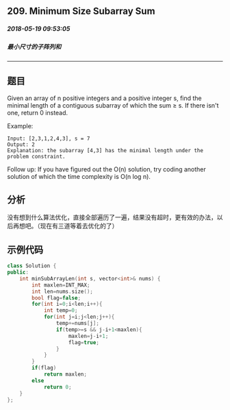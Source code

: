 ## 209. Minimum Size Subarray Sum
##### 2018-05-19 09:53:05
##### 最小尺寸的子阵列和
***
## 题目
Given an array of n positive integers and a positive integer s, find the minimal length of a contiguous subarray of which the sum ≥ s. If there isn't one, return 0 instead.

Example: 
```
Input: [2,3,1,2,4,3], s = 7
Output: 2
Explanation: the subarray [4,3] has the minimal length under the problem constraint.
```
Follow up:
If you have figured out the O(n) solution, try coding another solution of which the time complexity is O(n log n). 
## 分析
没有想到什么算法优化，直接全部遍历了一遍，结果没有超时，更有效的办法，以后再想吧。（现在有三道等着去优化的了）
## 示例代码
```cpp
class Solution {
public:
    int minSubArrayLen(int s, vector<int>& nums) {
        int maxlen=INT_MAX;
        int len=nums.size();
        bool flag=false;
        for(int i=0;i<len;i++){
            int temp=0;
            for(int j=i;j<len;j++){
                temp+=nums[j];
                if(temp>=s && j-i+1<maxlen){
                    maxlen=j-i+1;
                    flag=true;
                }
            }
        }
        if(flag)
            return maxlen;
        else
            return 0;
    }
};
```
